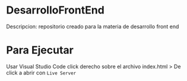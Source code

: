 # DesarrolloFrontEnd
Descripcion: repositorio creado para la materia de desarrollo front end

# Para Ejecutar
Usar Visual Studio Code click derecho sobre el archivo index.html > De click a abrir con `Live Server`
